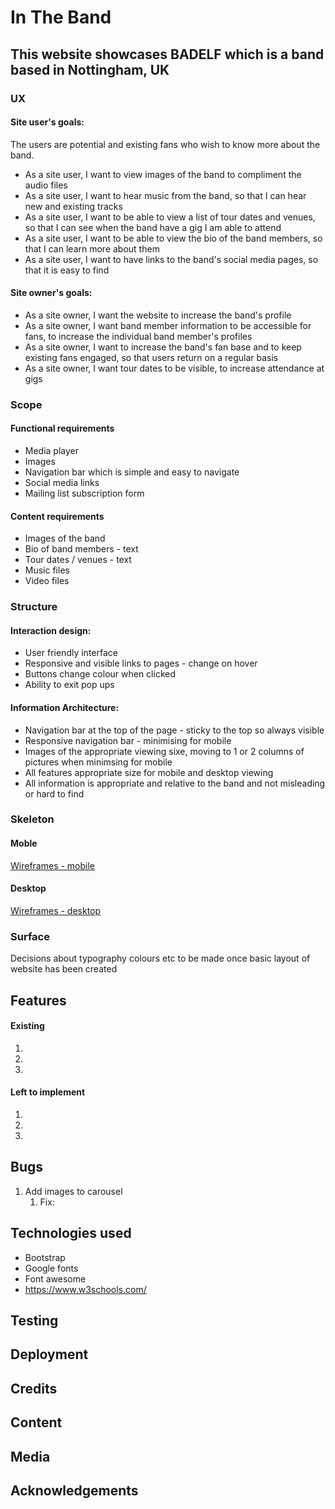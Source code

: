 # In The Band
## This website showcases BADELF which is a band based in Nottingham, UK

### UX
#### Site user's goals:
The users are potential and existing fans who wish to know more about the band. 

* As a site user, I want to view images of the band to compliment the audio files
* As a site user, I want to hear music from the band, so that I can hear new and existing tracks
* As a site user, I want to be able to view a list of tour dates and venues, so that I can see when the band have a gig I am able to attend
* As a site user, I want to be able to view the bio of the band members, so that I can learn more about them
* As a site user, I want to have links to the band's social media pages, so that it is easy to find


#### Site owner's goals:
* As a site owner, I want the website to increase the band's profile
* As a site owner, I want band member information to be accessible for fans, to increase the individual band member's profiles
* As a site owner, I want to increase the band's fan base and to keep existing fans engaged, so that users return on a regular basis
* As a site owner, I want tour dates to be visible, to increase attendance at gigs

### Scope
#### Functional requirements
* Media player
* Images
* Navigation bar which is simple and easy to navigate
* Social media links
* Mailing list subscription form

#### Content requirements
* Images of the band
* Bio of band members - text
* Tour dates / venues - text
* Music files
* Video files

### Structure
#### Interaction design:
* User friendly interface
* Responsive and visible links to pages - change on hover
* Buttons change colour when clicked
* Ability to exit pop ups

#### Information Architecture:
* Navigation bar at the top of the page - sticky to the top so always visible
* Responsive navigation bar - minimising for mobile 
* Images of the appropriate viewing sixe, moving to 1 or 2 columns of pictures when minimsing for mobile
* All features appropriate size for mobile and desktop viewing
* All information is appropriate and relative to the band and not misleading or hard to find

### Skeleton

#### Moble 
[Wireframes - mobile](assets/readme-links/wireframe-mobile.bmpr)

#### Desktop
[Wireframes - desktop](assets/readme-links/wireframe-desktop.bmpr)

### Surface
Decisions about typography colours etc to be made once basic layout of website has been created

## Features
#### Existing
1.
2.
3.

#### Left to implement
1.
2.
3.

## Bugs
1. Add images to carousel
    1. Fix:

## Technologies used
* Bootstrap
* Google fonts
* Font awesome
* https://www.w3schools.com/

## Testing

## Deployment

## Credits

## Content

## Media

## Acknowledgements